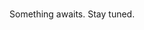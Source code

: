 ### 


<!--
**akshatjoshi2001/akshatjoshi2001** is a ✨ _special_ ✨ repository because its `README.md` (this file) appears on your GitHub profile.

-->

Something awaits. Stay tuned.
